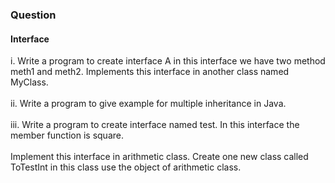 <h3>Question</h3>
<h4>Interface</h4>

i. Write a program to create interface A in this interface we have two method meth1 and meth2.
Implements this interface in another class named MyClass.
<br><br>ii. Write a program to give example for multiple inheritance in Java.
<br><br>iii. Write a program to create interface named test. In this interface the member function is square.
<br><br>Implement this interface in arithmetic class.
Create one new class called ToTestInt in this class use the object of arithmetic class.